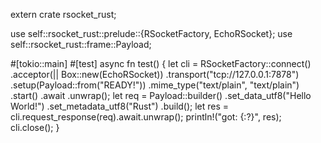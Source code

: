 extern crate rsocket_rust;

use self::rsocket_rust::prelude::{RSocketFactory, EchoRSocket};
use self::rsocket_rust::frame::Payload;

#[tokio::main]
#[test]
async fn test() {
    let cli = RSocketFactory::connect()
        .acceptor(|| Box::new(EchoRSocket))
        .transport("tcp://127.0.0.1:7878")
        .setup(Payload::from("READY!"))
        .mime_type("text/plain", "text/plain")
        .start()
        .await
        .unwrap();
    let req = Payload::builder()
        .set_data_utf8("Hello World!")
        .set_metadata_utf8("Rust")
        .build();
    let res = cli.request_response(req).await.unwrap();
    println!("got: {:?}", res);
    cli.close();
}
